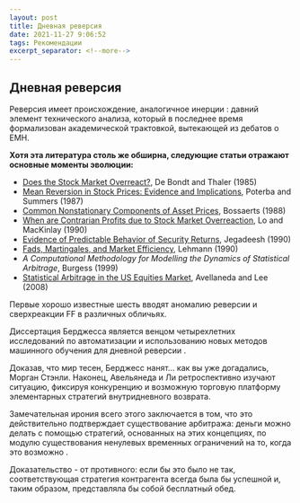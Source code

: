 ```yaml
---
layout: post
title: Дневная реверсия
date: 2021-11-27 9:06:52
tags: Рекомендации
excerpt_separator: <!--more-->
---
```


## Дневная реверсия

Реверсия имеет происхождение, аналогичное инерции :
давний элемент технического анализа, который в последнее время формализован академической трактовкой, вытекающей из дебатов о EMH.

<!--more-->

**Хотя эта литература столь же обширна, следующие статьи отражают основные моменты эволюции:**


* <a href="http://www.jstor.org/pss/2327804">Does the Stock Market Overreact?</a>, De Bondt and Thaler (1985)
* <a href="http://ideas.repec.org/p/nbr/nberwo/2343.html">Mean Reversion in Stock Prices: Evidence and Implications</a>, Poterba and Summers (1987)
* <a href="http://ideas.repec.org/a/eee/dyncon/v12y1988i2-3p347-364.html">Common Nonstationary Components of Asset Prices<a>, Bossaerts (1988)
* <a href="http://papers.ssrn.com/sol3/papers.cfm?abstract_id=227214">When are Contrarian Profits due to Stock Market Overreaction</a>, Lo and MacKinlay (1990)
* <a href="http://ideas.repec.org/a/bla/jfinan/v45y1990i3p881-98.html">Evidence of Predictable Behavior of Security Returns</a>, Jegadeesh (1990)
* <a href="http://papers.ssrn.com/sol3/papers.cfm?abstract_id=227518">Fads, Martingales, and Market Efficiency</a>, Lehmann (1990)
* <cite>A Computational Methodology for Modelling the Dynamics of Statistical Arbitrage</cite>, Burgess (1999)</li>
* <a href="http://papers.ssrn.com/sol3/papers.cfm?abstract_id=1153505">Statistical Arbitrage in the US Equities Market</a>, Avellaneda and Lee (2008)


  
Первые хорошо известные шесть вводят аномалию реверсии и сверхреакции FF в различных обличьях.
 

Диссертация Берджесса является венцом четырехлетних исследований по автоматизации и использованию новых методов машинного обучения для дневной реверсии .

  
Доказав, что мир тесен, Берджесс нанят… как вы уже догадались, Морган Стэнли. Наконец, Авельянеда и Ли ретроспективно изучают ситуацию,
фиксируя конкуренцию и возможную торговую платформу элементарных стратегий внутридневного возврата.
  
  
Замечательная ирония всего этого заключается в том, что это действительно подтверждает существование арбитража: деньги можно делать с помощью стратегий,
основанных на этих концепциях, по модулю существования ненулевых временных ограничений на то, когда это возможно .
  
  
Доказательство - от противного: если бы это было не так, соответствующая стратегия контрагента всегда была бы успешной и,
таким образом, представляла бы собой бесплатный обед.  
  
